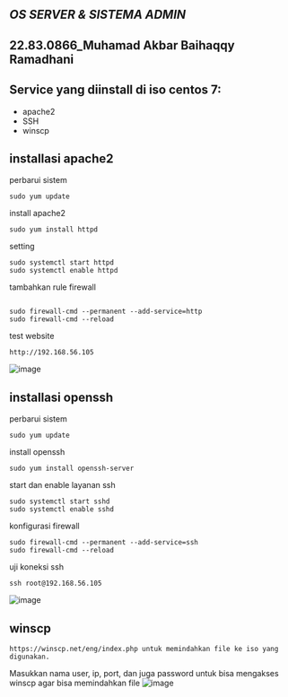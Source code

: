 ## _OS SERVER & SISTEMA ADMIN_

## 22.83.0866_Muhamad Akbar Baihaqqy Ramadhani

## Service yang diinstall di iso centos 7:

- apache2
- SSH
- winscp

## installasi apache2

perbarui sistem
```
sudo yum update
```
install apache2
```
sudo yum install httpd

```
setting
```
sudo systemctl start httpd
sudo systemctl enable httpd
```
tambahkan rule firewall
```

sudo firewall-cmd --permanent --add-service=http
sudo firewall-cmd --reload
```
test website
```
http://192.168.56.105
````
![image](https://github.com/Paksel/FINAL-SERVER/assets/145017392/57812a58-2785-4698-bef5-f8294e544b0f)

## installasi openssh

perbarui sistem
```
sudo yum update
```
install openssh
```
sudo yum install openssh-server
```
start dan enable layanan ssh
```
sudo systemctl start sshd
sudo systemctl enable sshd
```
konfigurasi firewall
```
sudo firewall-cmd --permanent --add-service=ssh
sudo firewall-cmd --reload
```
uji koneksi ssh
```
ssh root@192.168.56.105
```
![image](https://github.com/Paksel/FINAL-SERVER/assets/145017392/5d5ac4d1-f348-45c2-8b5b-1f32dcd9b777)

##  winscp
```
https://winscp.net/eng/index.php untuk memindahkan file ke iso yang digunakan.
````
Masukkan nama user, ip, port, dan juga password untuk bisa mengakses winscp agar bisa memindahkan file 
![image](https://github.com/Paksel/FINAL-SERVER/assets/145017392/74d2fb46-48f3-493d-9458-5b48c352a412)
